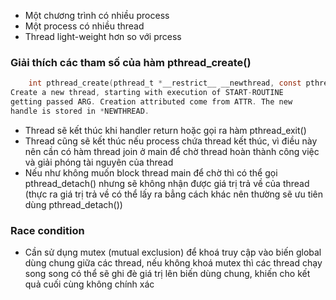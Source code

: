 - Một chương trình có nhiều process
- Một process có nhiều thread
- Thread light-weight hơn so với prcess

### **Giải thích các tham số của hàm pthread_create()**

```C
    int pthread_create(pthread_t *__restrict__ __newthread, const pthread_attr_t *__restrict__ __attr, void *(*__start_routine)(void *), void *__restrict__ __arg)
Create a new thread, starting with execution of START-ROUTINE
getting passed ARG. Creation attributed come from ATTR. The new
handle is stored in *NEWTHREAD.
```

- Thread sẽ kết thúc khi handler return hoặc gọi ra hàm pthread_exit()
- Thread cũng sẽ kết thúc nếu process chứa thread kết thúc, vì điều này nên cần có hàm thread join ở main để chờ thread hoàn thành công việc và giải phóng tài nguyên của thread
- Nếu như không muốn block thread main để chờ thì có thể gọi pthread_detach() nhưng sẽ không nhận được giá trị trả về của thread (thực ra giá trị trả về có thể lấy ra bẳng cách khác nên thường sẽ ưu tiên dùng pthread_detach())

### **Race condition**

- Cần sử dụng mutex (mutual exclusion) để khoá truy cập vào biến global dùng chung giữa các thread, nếu không khoá mutex thì các thread chạy song song có thể sẽ ghi đè giá trị lên biến dùng chung, khiến cho kết quả cuối cùng không chính xác

